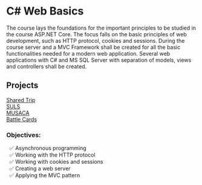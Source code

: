 # C# Web Basics

The course lays the foundations for the important principles to be studied in the course ASP.NET Core. The focus falls on the basic principles of web development, such as HTTP protocol, cookies and sessions. During the course server and a MVC Framework shall be created for all the basic functionalities needed for a modern web application. Several web applications with C# and MS SQL Server with separation of models, views and controllers shall be created.

## Projects
[Shared Trip](https://github.com/Tony-Ivanova/SoftUni/tree/main/C%23%20Courses/04.01.%20C%23%20Web%20Basics/16%20Feb%202020)  
[SULS](https://github.com/Tony-Ivanova/SoftUni/tree/main/C%23%20Courses/04.01.%20C%23%20Web%20Basics/16%20Jun%202019)  
[MUSACA](https://github.com/Tony-Ivanova/SoftUni/tree/main/C%23%20Courses/04.01.%20C%23%20Web%20Basics/18%20Dec%202018)  
[Battle Cards](https://github.com/Tony-Ivanova/SoftUni/tree/main/C%23%20Courses/04.01.%20C%23%20Web%20Basics/28%20April%202020)  

### Objectives:  
 &nbsp; :white_check_mark: Asynchronous programming    
 &nbsp; :white_check_mark: Working with the HTTP protocol  
 &nbsp; :white_check_mark: Working with cookies and sessions  
 &nbsp; :white_check_mark: Creating a web server  
 &nbsp; :white_check_mark: Applying the MVC pattern    
